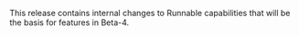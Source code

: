 This release contains internal changes to Runnable capabilities that will be the basis for features in Beta-4.